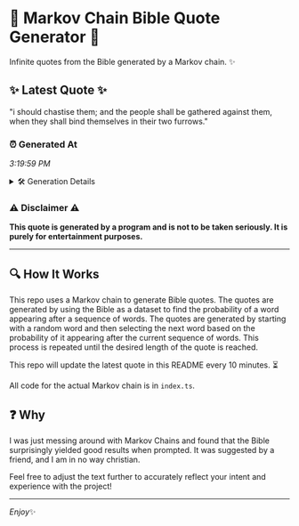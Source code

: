 # 📖 Markov Chain Bible Quote Generator 📖

Infinite quotes from the Bible generated by a Markov chain. ✨

## ✨ Latest Quote ✨
"i should chastise them; and the people shall be gathered against them, when they shall bind themselves in their two furrows."

### ⏰ Generated At
*3:19:59 PM*

<details>
    <summary>🛠️ Generation Details</summary>
    <p>
        <strong>🌱 Seed:</strong> i<br>
        <strong>🔄 Iterations:</strong> 20<br>
        <strong>📜 Context History:</strong><br>[ i ]: should<br>[ i, should ]: chastise<br>[ i, should, chastise ]: them;<br>[ i, should, chastise, them; ]: and<br>[ i, should, chastise, them;, and ]: the<br>[ i, should, chastise, them;, and, the ]: people<br>[ should, chastise, them;, and, the, people ]: shall<br>[ chastise, them;, and, the, people, shall ]: be<br>[ them;, and, the, people, shall, be ]: gathered<br>[ and, the, people, shall, be, gathered ]: against<br>[ the, people, shall, be, gathered, against ]: them,<br>[ people, shall, be, gathered, against, them, ]: when<br>[ shall, be, gathered, against, them,, when ]: they<br>[ be, gathered, against, them,, when, they ]: shall<br>[ gathered, against, them,, when, they, shall ]: bind<br>[ against, them,, when, they, shall, bind ]: themselves<br>[ them,, when, they, shall, bind, themselves ]: in<br>[ when, they, shall, bind, themselves, in ]: their<br>[ they, shall, bind, themselves, in, their ]: two<br>[ shall, bind, themselves, in, their, two ]: furrows.<br>
    </p>
</details>

### ⚠️ Disclaimer ⚠️
**This quote is generated by a program and is not to be taken seriously. It is purely for entertainment purposes.**

---

## 🔍 How It Works

This repo uses a Markov chain to generate Bible quotes. The quotes are generated by using the Bible as a dataset to find the probability of a word appearing after a sequence of words. The quotes are generated by starting with a random word and then selecting the next word based on the probability of it appearing after the current sequence of words. This process is repeated until the desired length of the quote is reached.

This repo will update the latest quote in this README every 10 minutes. ⏳

All code for the actual Markov chain is in `index.ts`.

## ❓ Why

I was just messing around with Markov Chains and found that the Bible surprisingly yielded good results when prompted. 
It was suggested by a friend, and I am in no way christian.

Feel free to adjust the text further to accurately reflect your intent and experience with the project!

---

*Enjoy*✨
